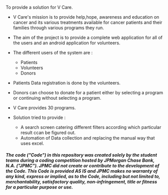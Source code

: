 To provide a solution for V Care.

- V Care's mission is to provide help,hope, awareness and education on cancer and its various treatments available for cancer patients and their families through various programs they run.

- The aim of the project is to provide a complete web application for all of the users and an android application for volunteers.

- The different users of the system are :
 	- Patients
 	- Volunteers
 	- Donors
 
 - Patients Data registration is done by the volunteers.
 - Donors can choose to donate for a patient either by selecting a program or continuing without selecting a program.
 - V Care provides 30 programs.

 - Solution tried to provide :
 	- A search screen catering different filters according which particular result ccan be figured out.
 	- Automation of Data collection and replacing the manual way that uses excel.

##### The code ("Code") in this repository was created solely by the student teams during a coding competition hosted by JPMorgan Chase Bank, N.A. ("JPMC").						JPMC did not create or contribute to the development of the Code.  This Code is provided AS IS and JPMC makes no warranty of any kind, express or implied, as to the Code,						including but not limited to, merchantability, satisfactory quality, non-infringement, title or fitness for a particular purpose or use.